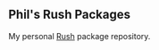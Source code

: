 ## Phil's Rush Packages

My personal [Rush](https://github.com/DannyBen/rush-cli) package repository.
